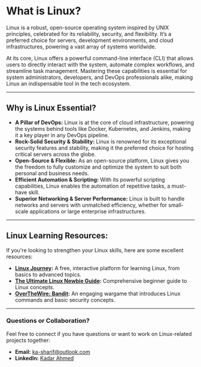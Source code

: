 

# What is Linux?  

Linux is a robust, open-source operating system inspired by UNIX principles, celebrated for its reliability, security, and flexibility. It’s a preferred choice for servers, development environments, and cloud infrastructures, powering a vast array of systems worldwide.

At its core, Linux offers a powerful command-line interface (CLI) that allows users to directly interact with the system, automate complex workflows, and streamline task management. Mastering these capabilities is essential for system administrators, developers, and DevOps professionals alike, making Linux an indispensable tool in the tech ecosystem.

---

## Why is Linux Essential?  

- **A Pillar of DevOps:** Linux is at the core of cloud infrastructure, powering the systems behind tools like Docker, Kubernetes, and Jenkins, making it a key player in any DevOps pipeline.
- **Rock-Solid Security & Stability:** Linux is renowned for its exceptional security features and stability, making it the preferred choice for hosting critical servers across the globe.
- **Open-Source & Flexible:** As an open-source platform, Linux gives you the freedom to fully customize and optimize the system to suit both personal and business needs.
- **Efficient Automation & Scripting:** With its powerful scripting capabilities, Linux enables the automation of repetitive tasks, a must-have skill.
- **Superior Networking & Server Performance:** Linux is built to handle networks and servers with unmatched efficiency, whether for small-scale applications or large enterprise infrastructures. 

---

## Linux Learning Resources:  

If you're looking to strengthen your Linux skills, here are some excellent resources:  

- **[Linux Journey](https://linuxjourney.com):** A free, interactive platform for learning Linux, from basics to advanced topics.   
- **[The Ultimate Linux Newbie Guide](https://linuxnewbieguide.org/wp-content/uploads/2016/07/The-Ultimate-Linux-Newbie-Guide-eBook-Edition-January-2017.pdf):** Comprehensive beginner guide to Linux concepts.  
- **[OverTheWire: Bandit](https://overthewire.org/wargames/bandit/):** An engaging wargame that introduces Linux commands and basic security concepts.  

---

### Questions or Collaboration?  

Feel free to connect if you have questions or want to work on Linux-related projects together:  

- **Email:** ka-sharif@outlook.com  
- **LinkedIn:** [Kadar Ahmed](https://www.linkedin.com/in/ks-ahmed)


